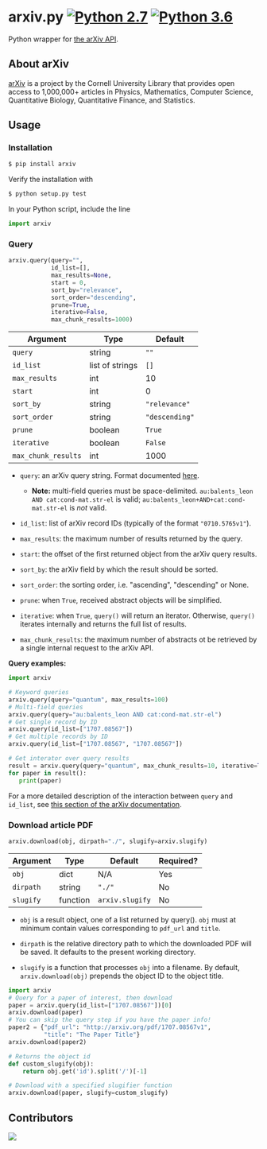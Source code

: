 # arxiv.py [![Python 2.7](https://img.shields.io/badge/python-2.7-blue.svg)](https://www.python.org/downloads/release/python-270/) [![Python 3.6](https://img.shields.io/badge/python-3.7-blue.svg)](https://www.python.org/downloads/release/python-370/)

Python wrapper for [the arXiv API](http://arxiv.org/help/api/index).

## About arXiv

[arXiv](http://arxiv.org/) is a project by the Cornell University Library that provides open access to 1,000,000+ articles in Physics, Mathematics, Computer Science, Quantitative Biology, Quantitative Finance, and Statistics.

## Usage

### Installation

```bash
$ pip install arxiv
```

Verify the installation with

```bash
$ python setup.py test
```

In your Python script, include the line

```python
import arxiv
```

### Query

```python
arxiv.query(query="",
            id_list=[],
            max_results=None,
            start = 0,
            sort_by="relevance",
            sort_order="descending",
            prune=True,
            iterative=False,
            max_chunk_results=1000)
```

| **Argument**   | **Type**        | **Default**    |
|----------------|-----------------|----------------|
| `query`        | string          | `""`           |
| `id_list`      | list of strings | `[]`           |
| `max_results`  | int             | 10             |
| `start`        | int             | 0              |
| `sort_by`      | string          | `"relevance"`  |
| `sort_order`   | string          | `"descending"` |
| `prune`        | boolean         | `True`         |
| `iterative`    | boolean         | `False`        |
| `max_chunk_results` | int        | 1000           |

+ `query`: an arXiv query string. Format documented [here](https://arxiv.org/help/api/user-manual#Quickstart).
  + **Note:** multi-field queries must be space-delimited. `au:balents_leon AND cat:cond-mat.str-el` is valid; `au:balents_leon+AND+cat:cond-mat.str-el` is *not* valid.

+ `id_list`: list of arXiv record IDs (typically of the format `"0710.5765v1"`).

+ `max_results`: the maximum number of results returned by the query.

+ `start`: the offset of the first returned object from the arXiv query results.

+ `sort_by`: the arXiv field by which the result should be sorted.

+ `sort_order`: the sorting order, i.e. "ascending", "descending" or None.

+ `prune`: when `True`, received abstract objects will be simplified.

+ `iterative`: when `True`, `query()` will return an iterator. Otherwise, `query()` iterates internally and returns the full list of results.

+ `max_chunk_results`: the maximum number of abstracts ot be retrieved by a single internal request to the arXiv API.

**Query examples:**

```python
import arxiv

# Keyword queries
arxiv.query(query="quantum", max_results=100)
# Multi-field queries
arxiv.query(query="au:balents_leon AND cat:cond-mat.str-el")
# Get single record by ID
arxiv.query(id_list=["1707.08567"])
# Get multiple records by ID
arxiv.query(id_list=["1707.08567", "1707.08567"])

# Get interator over query results
result = arxiv.query(query="quantum", max_chunk_results=10, iterative=True)
for paper in result():
   print(paper)
```

For a more detailed description of the interaction between `query` and `id_list`, see [this section of the arXiv documentation](https://arxiv.org/help/api/user-manual#search_query_and_id_list).

### Download article PDF

```python
arxiv.download(obj, dirpath="./", slugify=arxiv.slugify)
```

| **Argument** | **Type** | **Default** | **Required?** |
|--------------|----------|-------------|---------------|
| `obj`        | dict     | N/A         | Yes           |
| `dirpath`    | string   | `"./"`      | No            |
| `slugify`    | function | `arxiv.slugify` | No        |

+ `obj` is a result object, one of a list returned by query(). `obj` must at minimum contain values corresponding to `pdf_url` and `title`.

+ `dirpath` is the relative directory path to which the downloaded PDF will be saved. It defaults to the present working directory.

+ `slugify` is a function that processes `obj` into a filename. By default, `arxiv.download(obj)` prepends the object ID to the object title.

```python
import arxiv
# Query for a paper of interest, then download
paper = arxiv.query(id_list=["1707.08567"])[0]
arxiv.download(paper)
# You can skip the query step if you have the paper info!
paper2 = {"pdf_url": "http://arxiv.org/pdf/1707.08567v1",
          "title": "The Paper Title"}
arxiv.download(paper2)

# Returns the object id
def custom_slugify(obj):
    return obj.get('id').split('/')[-1]

# Download with a specified slugifier function
arxiv.download(paper, slugify=custom_slugify)
```

## Contributors

<a href="https://github.com/lukasschwab/arxiv.py/graphs/contributors">
  <img src="https://contributors-img.firebaseapp.com/image?repo=lukasschwab/arxiv.py" />
</a>
